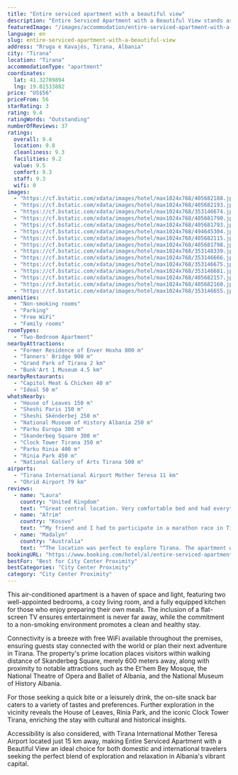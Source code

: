 ```yaml
---
title: "Entire serviced apartment with a beautiful view"
description: "Entire Serviced Apartment with a Beautiful View stands as a testament to modern comfort and convenience, located in the heart of Tirana."
featuredImage: "/images/accommodation/entire-serviced-apartment-with-a-beautiful-view-405682188.jpg"
language: en
slug: entire-serviced-apartment-with-a-beautiful-view
address: "Rruga e Kavajës, Tirana, Albania"
city: "Tirana"
location: "Tirana"
accommodationType: "apartment"
coordinates:
  lat: 41.32789894
  lng: 19.81533882
price: "US$56"
priceFrom: 56
starRating: 3
rating: 9.4
ratingWords: "Outstanding"
numberOfReviews: 37
ratings:
  overall: 9.4
  location: 9.8
  cleanliness: 9.3
  facilities: 9.2
  value: 9.5
  comfort: 9.3
  staff: 9.3
  wifi: 0
images:
  - "https://cf.bstatic.com/xdata/images/hotel/max1024x768/405682188.jpg?k=908cd250d0c9ef3077c021a9447ebbfe1aca6b21a4d1620f6162e7d2c32160cf&o=&hp=1"
  - "https://cf.bstatic.com/xdata/images/hotel/max1024x768/405682193.jpg?k=4cb7896cd6ec8c655f83504b6bddbfb163d6c6f2359bd2762b36a8d154afa75f&o=&hp=1"
  - "https://cf.bstatic.com/xdata/images/hotel/max1024x768/353146674.jpg?k=2201d3ff9373280ef1fdaa8afdb22188087395a043dbb96389a32055b555b787&o=&hp=1"
  - "https://cf.bstatic.com/xdata/images/hotel/max1024x768/405681790.jpg?k=140f6dc8e2e594d80eef562516582ed0c546aaeac82c4a4300ecf5257aa08e78&o=&hp=1"
  - "https://cf.bstatic.com/xdata/images/hotel/max1024x768/405681793.jpg?k=5902c3d82997cabe636c94acf13b48c87c95535c74c2784e8da77c721c449458&o=&hp=1"
  - "https://cf.bstatic.com/xdata/images/hotel/max1024x768/494645304.jpg?k=0cc014514e2b5f137a84ac9aec9e5e37d42c5d5427733d0e54be614d0dcd1686&o=&hp=1"
  - "https://cf.bstatic.com/xdata/images/hotel/max1024x768/405682115.jpg?k=befb12094c8cf47e51e46af8853663c2a3f0eed1da47648a00071c611961989c&o=&hp=1"
  - "https://cf.bstatic.com/xdata/images/hotel/max1024x768/405681798.jpg?k=f55f355d266ea228b953796f5d9a79965e36c21738eae3f47ab843e5b41d0146&o=&hp=1"
  - "https://cf.bstatic.com/xdata/images/hotel/max1024x768/353148339.jpg?k=55513079e8d2852639661120abf2ce5b8fadf19253d0e265032e2184d8984902&o=&hp=1"
  - "https://cf.bstatic.com/xdata/images/hotel/max1024x768/353146666.jpg?k=333135057357eac40810bac871cbed8d1b32235e26bca0f423ab296fada190ca&o=&hp=1"
  - "https://cf.bstatic.com/xdata/images/hotel/max1024x768/353146675.jpg?k=78389b7d2ecb967b3a41e9f04817a3d70fceb2903a4badcc44db7bab4fc797ab&o=&hp=1"
  - "https://cf.bstatic.com/xdata/images/hotel/max1024x768/353146681.jpg?k=8452b8d9151e59cfc105744daf7945c90dbef72182bdf88210651b68dc6db176&o=&hp=1"
  - "https://cf.bstatic.com/xdata/images/hotel/max1024x768/405682157.jpg?k=d72090e41d0645a8d1feb002fa2aa103dada4eccfcf5c99961f5d33effaa293d&o=&hp=1"
  - "https://cf.bstatic.com/xdata/images/hotel/max1024x768/405682160.jpg?k=3144e6efe70063a9cc037bda91a573cb5a6f3c7f65e619f68c01810a030ea4e7&o=&hp=1"
  - "https://cf.bstatic.com/xdata/images/hotel/max1024x768/353146655.jpg?k=3ec131b45be9f4ffb3af520d86dbac0e1f3af8f5594d9b9759b675c3cb19e37f&o=&hp=1"
amenities:
  - "Non-smoking rooms"
  - "Parking"
  - "Free WiFi"
  - "Family rooms"
roomTypes:
  - "Two-Bedroom Apartment"
nearbyAttractions:
  - "Former Residence of Enver Hoxha 800 m"
  - "Tanners' Bridge 900 m"
  - "Grand Park of Tirana 2 km"
  - "Bunk'Art 1 Museum 4.5 km"
nearbyRestaurants:
  - "Capitol Meat & Chicken 40 m"
  - "Ideal 50 m"
whatsNearby:
  - "House of Leaves 150 m"
  - "Sheshi Paris 150 m"
  - "Sheshi Skënderbej 250 m"
  - "National Museum of History Albania 250 m"
  - "Parku Europa 300 m"
  - "Skanderbeg Square 300 m"
  - "Clock Tower Tirana 350 m"
  - "Parku Rinia 400 m"
  - "Rinia Park 450 m"
  - "National Gallery of Arts Tirana 500 m"
airports:
  - "Tirana International Airport Mother Teresa 11 km"
  - "Ohrid Airport 79 km"
reviews:
  - name: "Laura"
    country: "United Kingdom"
    text: "“Great central location. Very comfortable bed and had everything needed for a city break.”"
  - name: "Afrim"
    country: "Kosovo"
    text: "“My friend and I had to participate in a marathon race in Tirana, so we asked for an extension for our check-out. Without any hesitation, the owner Nensi allowed us to check out one hour later, which we greatly appreciated as it was incredibly...”"
  - name: "Madalyn"
    country: "Australia"
    text: "“The location was perfect to explore Tirana. The apartment was very comfortable and was great for travelling with a group. The host was very helpful!”"
bookingURL: "https://www.booking.com/hotel/al/entire-serviced-apartment-with-a-beautiful-view.en-gb.html?aid=8035640"
bestFor: "Best for City Center Proximity"
bestCategories: "City Center Proximity"
category: "City Center Proximity"
---
```


This air-conditioned apartment is a haven of space and light, featuring two well-appointed bedrooms, a cozy living room, and a fully equipped kitchen for those who enjoy preparing their own meals. The inclusion of a flat-screen TV ensures entertainment is never far away, while the commitment to a non-smoking environment promotes a clean and healthy stay.

Connectivity is a breeze with free WiFi available throughout the premises, ensuring guests stay connected with the world or plan their next adventure in Tirana. The property's prime location places visitors within walking distance of Skanderbeg Square, merely 600 meters away, along with proximity to notable attractions such as the Et'hem Bey Mosque, the National Theatre of Opera and Ballet of Albania, and the National Museum of History Albania.

For those seeking a quick bite or a leisurely drink, the on-site snack bar caters to a variety of tastes and preferences. Further exploration in the vicinity reveals the House of Leaves, Rinia Park, and the iconic Clock Tower Tirana, enriching the stay with cultural and historical insights.

Accessibility is also considered, with Tirana International Mother Teresa Airport located just 15 km away, making Entire Serviced Apartment with a Beautiful View an ideal choice for both domestic and international travelers seeking the perfect blend of exploration and relaxation in Albania's vibrant capital.